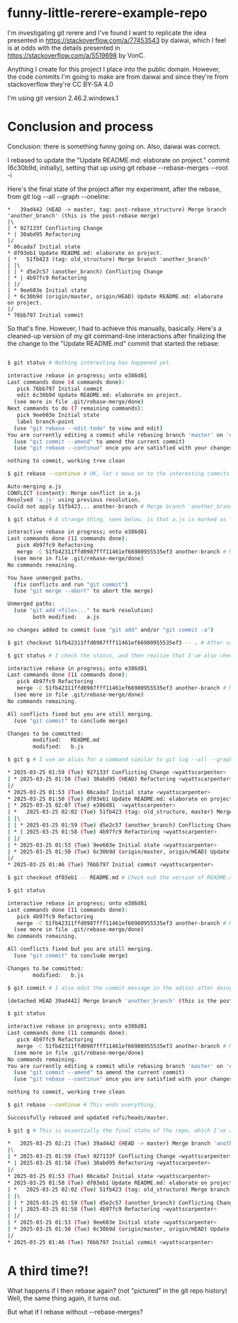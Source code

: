 # funny-little-rerere-example-repo
I'm investigating git rerere and I've found I want to replicate the idea presented in https://stackoverflow.com/a/77453543 by daiwai, which I feel is at odds with the details presented in https://stackoverflow.com/a/5519698 by VonC.

Anything I create for this project I place into the public domain. However, the code commits I'm going to make are from daiwai and since they're from stackoverflow they're CC BY-SA 4.0

I'm using git version 2.46.2.windows.1

# Conclusion and process

Conclusion: there is something funny going on. Also, daiwai was correct.

I rebased to update the "Update README.md: elaborate on project." commit (6c30b9d, initially), setting that up using git rebase --rebase-merges --root -i

 Here's the final state of the project after my experiment, after the rebase, from git log --all --graph --oneline:

```git
*   39ad442 (HEAD -> master, tag: post-rebase_structure) Merge branch 'another_branch' (this is the post-rebase merge)
|\
| * 927133f Conflicting Change
* | 30abd95 Refactoring
|/
* 06cada7 Initial state
* df03eb1 Update README.md: elaborate on project.
| *   51fb423 (tag: old_structure) Merge branch 'another_branch'
| |\
| | * d5e2c57 (another_branch) Conflicting Change
| * | 4b97fc9 Refactoring
| |/
| * 9ee603e Initial state
| * 6c30b9d (origin/master, origin/HEAD) Update README.md: elaborate on project.
|/
* 76bb797 Initial commit
```

So that's fine. However, I had to achieve this manually, basically. Here's a cleaned-up version of my git command-line interactions after finalizing the the change to the "Update README.md" commit that started the rebase:

```bash

$ git status # Nothing interesting has happened yet.

interactive rebase in progress; onto e386d81
Last commands done (4 commands done):
   pick 76bb797 Initial commit
   edit 6c30b9d Update README.md: elaborate on project.
  (see more in file .git/rebase-merge/done)
Next commands to do (7 remaining commands):
   pick 9ee603e Initial state
   label branch-point
  (use "git rebase --edit-todo" to view and edit)
You are currently editing a commit while rebasing branch 'master' on 'e386d81'.
  (use "git commit --amend" to amend the current commit)
  (use "git rebase --continue" once you are satisfied with your changes)

nothing to commit, working tree clean

$ git rebase --continue # OK, let's move on to the interesting commits...

Auto-merging a.js
CONFLICT (content): Merge conflict in a.js
Resolved 'a.js' using previous resolution.
Could not apply 51fb423... another-branch # Merge branch 'another_branch'

$ git status # A strange thing, seen below, is that a.js is marked as "both modified", but actually a.js is fine! No conflict markers in it at all. It's b.js that is wrong. B's missing the 'new line' line. It also doesn't have any conflict markers in it.

interactive rebase in progress; onto e386d81
Last commands done (11 commands done):
   pick 4b97fc9 Refactoring
   merge -C 51fb42311ffd0987fff11461ef66980955535ef3 another-branch # Merge branch 'another_branch'
  (see more in file .git/rebase-merge/done)
No commands remaining.

You have unmerged paths.
  (fix conflicts and run "git commit")
  (use "git merge --abort" to abort the merge)

Unmerged paths:
  (use "git add <file>..." to mark resolution)
        both modified:   a.js

no changes added to commit (use "git add" and/or "git commit -a")

$ git checkout 51fb42311ffd0987fff11461ef66980955535ef3 -- . # After some thought, I decided to fix the merge conflict with a brute-force solution: just check out every file from the original post-merge commit.

$ git status # I check the status, and then realize that I've also checked out the README.md from the other commit, undoing the change that was the whole point of this rebase.

interactive rebase in progress; onto e386d81
Last commands done (11 commands done):
   pick 4b97fc9 Refactoring
   merge -C 51fb42311ffd0987fff11461ef66980955535ef3 another-branch # Merge branch 'another_branch'
  (see more in file .git/rebase-merge/done)
No commands remaining.

All conflicts fixed but you are still merging.
  (use "git commit" to conclude merge)

Changes to be committed:
        modified:   README.md
        modified:   b.js

$ git g # I use an alias for a command similar to git log --all --graph --oneline to see what all the commits are.

* 2025-03-25 01:59 (Tue) 927133f Conflicting Change <wyattscarpenter>
| * 2025-03-25 01:58 (Tue) 30abd95 (HEAD) Refactoring <wyattscarpenter>
|/
* 2025-03-25 01:53 (Tue) 06cada7 Initial state <wyattscarpenter>
* 2025-03-25 01:50 (Tue) df03eb1 Update README.md: elaborate on project. <wyattscarpenter>
| * 2025-03-25 02:07 (Tue) e386d81  <wyattscarpenter>
| *   2025-03-25 02:02 (Tue) 51fb423 (tag: old_structure, master) Merge branch 'another_branch' <wyattscarpenter>
| |\
| | * 2025-03-25 01:59 (Tue) d5e2c57 (another_branch) Conflicting Change <wyattscarpenter>
| * | 2025-03-25 01:58 (Tue) 4b97fc9 Refactoring <wyattscarpenter>
| |/
| * 2025-03-25 01:53 (Tue) 9ee603e Initial state <wyattscarpenter>
| * 2025-03-25 01:50 (Tue) 6c30b9d (origin/master, origin/HEAD) Update README.md: elaborate on project. <wyattscarpenter>
|/
* 2025-03-25 01:46 (Tue) 76bb797 Initial commit <wyattscarpenter>

$ git checkout df03eb1 -- README.md # Check out the version of README.md that I know is good: the one from the rebase commit.

$ git status

interactive rebase in progress; onto e386d81
Last commands done (11 commands done):
   pick 4b97fc9 Refactoring
   merge -C 51fb42311ffd0987fff11461ef66980955535ef3 another-branch # Merge branch 'another_branch'
  (see more in file .git/rebase-merge/done)
No commands remaining.

All conflicts fixed but you are still merging.
  (use "git commit" to conclude merge)

Changes to be committed:
        modified:   b.js

$ git commit # I also edit the commit message in the editor after doing this.

[detached HEAD 39ad442] Merge branch 'another_branch' (this is the post-rebase merge)

$ git status

interactive rebase in progress; onto e386d81
Last commands done (11 commands done):
   pick 4b97fc9 Refactoring
   merge -C 51fb42311ffd0987fff11461ef66980955535ef3 another-branch # Merge branch 'another_branch'
  (see more in file .git/rebase-merge/done)
No commands remaining.
You are currently editing a commit while rebasing branch 'master' on 'e386d81'.
  (use "git commit --amend" to amend the current commit)
  (use "git rebase --continue" once you are satisfied with your changes)

nothing to commit, working tree clean

$ git rebase --continue # This ends everything, 

Successfully rebased and updated refs/heads/master.

$ git g # This is essentially the final state of the repo, which I've already included at the top of this section.

*   2025-03-25 02:21 (Tue) 39ad442 (HEAD -> master) Merge branch 'another_branch' (this is the post-rebase merge) <wyattscarpenter>
|\
| * 2025-03-25 01:59 (Tue) 927133f Conflicting Change <wyattscarpenter>
* | 2025-03-25 01:58 (Tue) 30abd95 Refactoring <wyattscarpenter>
|/
* 2025-03-25 01:53 (Tue) 06cada7 Initial state <wyattscarpenter>
* 2025-03-25 01:50 (Tue) df03eb1 Update README.md: elaborate on project. <wyattscarpenter>
| *   2025-03-25 02:02 (Tue) 51fb423 (tag: old_structure) Merge branch 'another_branch' <wyattscarpenter>
| |\
| | * 2025-03-25 01:59 (Tue) d5e2c57 (another_branch) Conflicting Change <wyattscarpenter>
| * | 2025-03-25 01:58 (Tue) 4b97fc9 Refactoring <wyattscarpenter>
| |/
| * 2025-03-25 01:53 (Tue) 9ee603e Initial state <wyattscarpenter>
| * 2025-03-25 01:50 (Tue) 6c30b9d (origin/master, origin/HEAD) Update README.md: elaborate on project. <wyattscarpenter>
|/
* 2025-03-25 01:46 (Tue) 76bb797 Initial commit <wyattscarpenter>
```

# A third time?! 

What happens if I then rebase again? (not "pictured" in the git repo history) Well, the same thing again, it turns out.

But what if I rebase without --rebase-merges?
